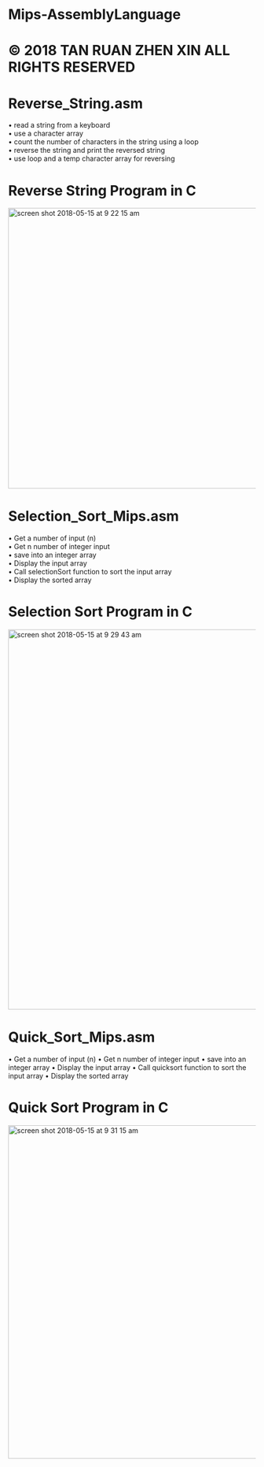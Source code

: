 # Mips-AssemblyLanguage
# © 2018 TAN RUAN ZHEN XIN ALL RIGHTS RESERVED
# Reverse_String.asm

 • read a string from a keyboard<br /> 
 • use a character array<br /> 
 • count the number of characters in the string using a loop<br /> 
 • reverse the string and print the reversed string<br /> 
 • use loop and a temp character array for reversing<br /> 
 
# Reverse String Program in C

<img width="570" alt="screen shot 2018-05-15 at 9 22 15 am" src="https://user-images.githubusercontent.com/28322834/40059524-40cf4398-5822-11e8-87bf-b0aca00b3ab7.png">

# Selection_Sort_Mips.asm

• Get a number of input (n)<br /> 
• Get n number of integer input<br /> 
• save into an integer array<br /> 
• Display the input array<br /> 
• Call selectionSort function to sort the input array<br /> 
• Display the sorted array<br /> 

# Selection Sort Program in C

<img width="772" alt="screen shot 2018-05-15 at 9 29 43 am" src="https://user-images.githubusercontent.com/28322834/40059740-e62c76ee-5822-11e8-8619-e26b8e721bc0.png">

# Quick_Sort_Mips.asm

• Get a number of input (n)
• Get n number of integer input
• save into an integer array
• Display the input array
• Call quicksort function to sort the input array
• Display the sorted array

# Quick Sort Program in C

<img width="677" alt="screen shot 2018-05-15 at 9 31 15 am" src="https://user-images.githubusercontent.com/28322834/40059758-ed8d9ecc-5822-11e8-9df2-2e6d26ecf289.png">

